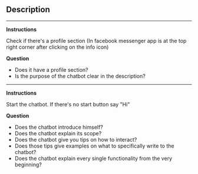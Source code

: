 ## Description

----

**Instructions**

Check if there's a profile section (In facebook messenger app is at the top right corner after clicking on the info icon)

**Question**

* Does it have a profile section?
* Is the purpose of the chatbot clear in the description?

-----

**Instructions**

Start the chatbot. If there's no start button say "Hi"

**Question**

* Does the chatbot introduce himself?
* Does the chatbot explain its scope?
* Does the chatbot give you tips on how to interact?
* Does those tips give examples on what to specifically write to the chatbot?
* Does the chatbot explain every single functionality from the very beginning?
